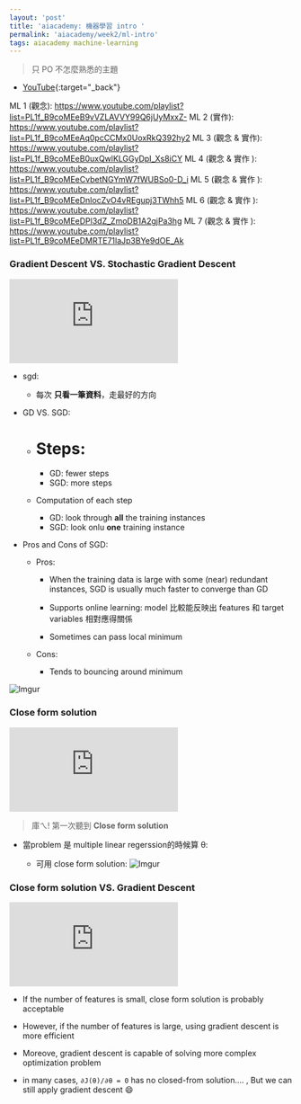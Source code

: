 ```yaml
---
layout: 'post'
title: 'aiacademy: 機器學習 intro '
permalink: 'aiacademy/week2/ml-intro'
tags: aiacademy machine-learning
---
```


> 只 PO 不怎麼熟悉的主題

- [YouTube](https://www.youtube.com/playlist?list=PL1f_B9coMEeB9vVZLAVVY99Q6jUyMxxZ-){:target="_back"}


ML 1 (觀念): https://www.youtube.com/playlist?list=PL1f_B9coMEeB9vVZLAVVY99Q6jUyMxxZ-
ML 2 (實作): https://www.youtube.com/playlist?list=PL1f_B9coMEeAq0pcCCMx0UoxRkQ392hy2
ML 3 (觀念 & 實作): https://www.youtube.com/playlist?list=PL1f_B9coMEeB0uxQwlKLGGyDpI_Xs8iCY
ML 4 (觀念 & 實作 ): https://www.youtube.com/playlist?list=PL1f_B9coMEeCvbetNGYmW7fWUBSo0-D_i
ML 5 (觀念 & 實作 ): https://www.youtube.com/playlist?list=PL1f_B9coMEeDnlocZvO4vREgupj3TWhh5
ML 6 (觀念 & 實作 ): https://www.youtube.com/playlist?list=PL1f_B9coMEeDPl3dZ_ZmoDB1A2gjPa3hg
ML 7 (觀念 & 實作 ): https://www.youtube.com/playlist?list=PL1f_B9coMEeDMRTE71laJp3BYe9dOE_Ak


### Gradient Descent VS. Stochastic Gradient Descent

<iframe src="https://www.youtube.com/embed/93BIDobkD5A" frameborder="0" allow="accelerometer; autoplay; encrypted-media; gyroscope; picture-in-picture" allowfullscreen></iframe>


- sgd:
   - 每次 __只看一筆資料__，走最好的方向

- GD VS. SGD:
   
   - # Steps:
      
      - GD: fewer steps
      - SGD: more steps

  - Computation of each step

     - GD: look through __all__ the training instances 
     - SGD: look onlu __one__ training instance

- Pros and Cons of SGD:

   - Pros:
      - When the training data is large with some (near) redundant instances, SGD is usually much faster to converge than GD

      - Supports online learning: model 比較能反映出 features 和 target variables 相對應得關係

      - Sometimes can pass local minimum

   - Cons:
      
      - Tends to bouncing around minimum


![Imgur](https://i.imgur.com/gTASud6.gif)


### Close form solution

<iframe src="https://www.youtube.com/embed/8Wn2jTR7YUw" frameborder="0" allow="accelerometer; autoplay; encrypted-media; gyroscope; picture-in-picture" allowfullscreen></iframe>

> 庫ㄟ! 第一次聽到 __Close form solution__

- 當problem 是 multiple linear regerssion的時候算 θ: 
   
   - 可用 close form solution:
   ![Imgur](https://i.imgur.com/7J04maK.gif)


### Close form solution VS. Gradient Descent

<iframe src="https://www.youtube.com/embed/BL-KCFlCqFI" frameborder="0" allow="accelerometer; autoplay; encrypted-media; gyroscope; picture-in-picture" allowfullscreen></iframe>


- If the number of features is small, close form solution is probably acceptable 

- However, if the number of features is large, using gradient descent is more efficient

- Moreove, gradient descent is capable of solving more complex optimization problem

- in many cases, `∂J(θ)/∂θ = 0` has no closed-from solution.... , But we can still apply gradient descent :smile:

